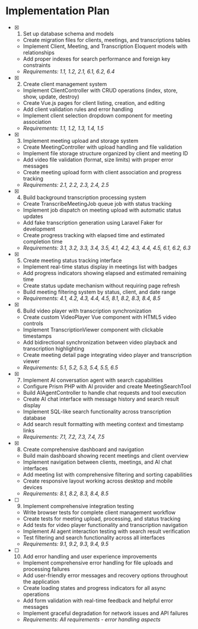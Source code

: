 # Implementation Plan

- [x]   1. Set up database schema and models
    - Create migration files for clients, meetings, and transcriptions tables
    - Implement Client, Meeting, and Transcription Eloquent models with relationships
    - Add proper indexes for search performance and foreign key constraints
    - _Requirements: 1.1, 1.2, 2.1, 6.1, 6.2, 6.4_

- [x]   2. Create client management system
    - Implement ClientController with CRUD operations (index, store, show, update, destroy)
    - Create Vue.js pages for client listing, creation, and editing
    - Add client validation rules and error handling
    - Implement client selection dropdown component for meeting association
    - _Requirements: 1.1, 1.2, 1.3, 1.4, 1.5_

- [x]   3. Implement meeting upload and storage system
    - Create MeetingController with upload handling and file validation
    - Implement file storage structure organized by client and meeting ID
    - Add video file validation (format, size limits) with proper error messages
    - Create meeting upload form with client association and progress tracking
    - _Requirements: 2.1, 2.2, 2.3, 2.4, 2.5_

- [x]   4. Build background transcription processing system
    - Create TranscribeMeetingJob queue job with status tracking
    - Implement job dispatch on meeting upload with automatic status updates
    - Add fake transcription generation using Laravel Faker for development
    - Create progress tracking with elapsed time and estimated completion time
    - _Requirements: 3.1, 3.2, 3.3, 3.4, 3.5, 4.1, 4.2, 4.3, 4.4, 4.5, 6.1, 6.2, 6.3_

- [x]   5. Create meeting status tracking interface
    - Implement real-time status display in meetings list with badges
    - Add progress indicators showing elapsed and estimated remaining time
    - Create status update mechanism without requiring page refresh
    - Build meeting filtering system by status, client, and date range
    - _Requirements: 4.1, 4.2, 4.3, 4.4, 4.5, 8.1, 8.2, 8.3, 8.4, 8.5_

- [x]   6. Build video player with transcription synchronization
    - Create custom VideoPlayer Vue component with HTML5 video controls
    - Implement TranscriptionViewer component with clickable timestamps
    - Add bidirectional synchronization between video playback and transcription highlighting
    - Create meeting detail page integrating video player and transcription viewer
    - _Requirements: 5.1, 5.2, 5.3, 5.4, 5.5, 6.5_

- [x]   7. Implement AI conversation agent with search capabilities
    - Configure Prism PHP with AI provider and create MeetingSearchTool
    - Build AIAgentController to handle chat requests and tool execution
    - Create AI chat interface with message history and search result display
    - Implement SQL-like search functionality across transcription database
    - Add search result formatting with meeting context and timestamp links
    - _Requirements: 7.1, 7.2, 7.3, 7.4, 7.5_

- [x]   8. Create comprehensive dashboard and navigation
    - Build main dashboard showing recent meetings and client overview
    - Implement navigation between clients, meetings, and AI chat interfaces
    - Add meeting list with comprehensive filtering and sorting capabilities
    - Create responsive layout working across desktop and mobile devices
    - _Requirements: 8.1, 8.2, 8.3, 8.4, 8.5_

- [ ]   9. Implement comprehensive integration testing
    - Write browser tests for complete client management workflow
    - Create tests for meeting upload, processing, and status tracking
    - Add tests for video player functionality and transcription navigation
    - Implement AI agent interaction testing with search result verification
    - Test filtering and search functionality across all interfaces
    - _Requirements: 9.1, 9.2, 9.3, 9.4, 9.5_

- [ ]   10. Add error handling and user experience improvements
    - Implement comprehensive error handling for file uploads and processing failures
    - Add user-friendly error messages and recovery options throughout the application
    - Create loading states and progress indicators for all async operations
    - Add form validation with real-time feedback and helpful error messages
    - Implement graceful degradation for network issues and API failures
    - _Requirements: All requirements - error handling aspects_
